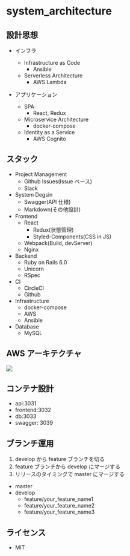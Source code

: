 # system_architecture

## 設計思想

- インフラ

  - Infrastructure as Code
    - Ansible
  - Serverless Architecture
    - AWS Lambda

- アプリケーション
  - SPA
    - React, Redux
  - Microservice Architecture
    - docker-compose
  - Identity as a Service
    - AWS Cognito

## スタック

- Project Management
  - Github Issues(Issue ベース)
  - Slack
- System Degsin
  - Swagger(API 仕様)
  - Markdown(その他設計)
- Frontend
  - React
    - Redux(状態管理)
    - Styled-Components(CSS in JS)
  - Webpack(Build, devServer)
  - Nginx
- Backend
  - Ruby on Rails 6.0
  - Unicorn
  - RSpec
- CI
  - CircleCI
  - Github
- Infrastructure
  - docker-compose
  - AWS
  - Ansible
- Database
  - MySQL

## AWS アーキテクチャ

![](https://i.imgur.com/d7N6wXH.png)

## コンテナ設計

- api:3031
- frontend:3032
- db:3033
- swagger: 3039

## ブランチ運用

1. develop から feature ブランチを切る
2. feature ブランチから develop にマージする
3. リリースのタイミングで master にマージする

- master
- develop
  - feature/your_feature_name1
  - feature/your_feature_name2
  - feature/your_feature_name3

## ライセンス

- MIT
